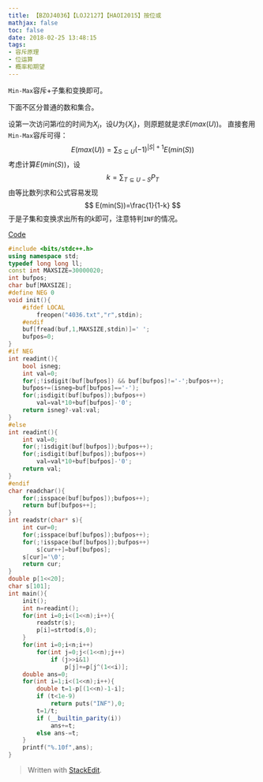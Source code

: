 ```yaml
---
title: 【BZOJ4036】【LOJ2127】【HAOI2015】按位或
mathjax: false
toc: false
date: 2018-02-25 13:48:15
tags:
- 容斥原理
- 位运算
- 概率和期望
---
```

`Min-Max`容斥+子集和变换即可。

<!-- more -->

下面不区分普通的数和集合。

设第一次访问第$i$位的时间为$X_i$，设$U$为$\{X_i\}$，则原题就是求$E(max(U))$。
直接套用`Min-Max`容斥可得：
$$
E(max(U))= \sum_{S \subseteq U} (-1)^{|S|+1}E(min(S))
$$
考虑计算$E(min(S))$，设
$$
k=\sum_{T \subseteq {U-S}} P_T
$$
由等比数列求和公式容易发现
$$
E(min(S))=\frac{1}{1-k}
$$
于是子集和变换求出所有的$k$即可，注意特判`INF`的情况。

[Code](https://github.com/q234rty/OJ-Codes/blob/master/BZOJ/4036.cpp)

```cpp
#include <bits/stdc++.h>
using namespace std;
typedef long long ll;
const int MAXSIZE=30000020;
int bufpos;
char buf[MAXSIZE];
#define NEG 0
void init(){
    #ifdef LOCAL
        freopen("4036.txt","r",stdin);
    #endif
    buf[fread(buf,1,MAXSIZE,stdin)]=' ';
    bufpos=0;
}
#if NEG
int readint(){
    bool isneg;
    int val=0;
    for(;!isdigit(buf[bufpos]) && buf[bufpos]!='-';bufpos++);
    bufpos+=(isneg=buf[bufpos]=='-');
    for(;isdigit(buf[bufpos]);bufpos++)
        val=val*10+buf[bufpos]-'0';
    return isneg?-val:val;
}
#else
int readint(){
    int val=0;
    for(;!isdigit(buf[bufpos]);bufpos++);
    for(;isdigit(buf[bufpos]);bufpos++)
        val=val*10+buf[bufpos]-'0';
    return val;
}
#endif
char readchar(){
    for(;isspace(buf[bufpos]);bufpos++);
    return buf[bufpos++];
}
int readstr(char* s){
    int cur=0;
    for(;isspace(buf[bufpos]);bufpos++);
    for(;!isspace(buf[bufpos]);bufpos++)
        s[cur++]=buf[bufpos];
    s[cur]='\0';
    return cur;
}
double p[1<<20];
char s[101];
int main(){
    init();
    int n=readint();
    for(int i=0;i<(1<<n);i++){
        readstr(s);
        p[i]=strtod(s,0);
    }
    for(int i=0;i<n;i++)
        for(int j=0;j<(1<<n);j++)
            if (j>>i&1)
                p[j]+=p[j^(1<<i)];
    double ans=0;
    for(int i=1;i<(1<<n);i++){
        double t=1-p[(1<<n)-1-i];
        if (t<1e-9)
            return puts("INF"),0;
        t=1/t;
        if (__builtin_parity(i))
            ans+=t;
        else ans-=t;
    }
    printf("%.10f",ans);
}
```
> Written with [StackEdit](https://stackedit.io/).